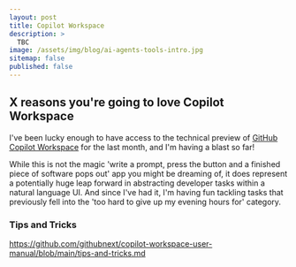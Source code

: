 ```yaml
---
layout: post
title: Copilot Workspace
description: >
  TBC
image: /assets/img/blog/ai-agents-tools-intro.jpg
sitemap: false
published: false
---
```


## X reasons you're going to love Copilot Workspace

I've been lucky enough to have access to the technical preview of [GitHub Copilot Workspace](https://githubnext.com/projects/copilot-workspace) for the last month, and I'm having a blast so far!

While this is not the magic 'write a prompt, press the button and a finished piece of software pops out' app you might be dreaming of, it does represent a potentially huge leap forward in abstracting developer tasks within a natural language UI. And since I've had it, I'm having fun tackling tasks that previously fell into the 'too hard to give up my evening hours for' category.

### Tips and Tricks

https://github.com/githubnext/copilot-workspace-user-manual/blob/main/tips-and-tricks.md